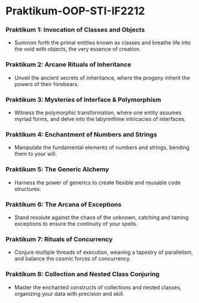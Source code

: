 # Praktikum-OOP-STI-IF2212

### Praktikum 1: Invocation of Classes and Objects
- Summon forth the primal entities known as classes and breathe life into the void with objects, the very essence of creation.

### Praktikum 2: Arcane Rituals of Inheritance
- Unveil the ancient secrets of inheritance, where the progeny inherit the powers of their forebears.

### Praktikum 3: Mysteries of Interface & Polymorphism
- Witness the polymorphic transformation, where one entity assumes myriad forms, and delve into the labyrinthine intricacies of interfaces.

### Praktikum 4: Enchantment of Numbers and Strings
- Manipulate the fundamental elements of numbers and strings, bending them to your will.

### Praktikum 5: The Generic Alchemy
- Harness the power of generics to create flexible and reusable code structures.

### Praktikum 6: The Arcana of Exceptions
- Stand resolute against the chaos of the unknown, catching and taming exceptions to ensure the continuity of your spells.

### Praktikum 7: Rituals of Concurrency
- Conjure multiple threads of execution, weaving a tapestry of parallelism, and balance the cosmic forces of concurrency.

### Praktikum 8: Collection and Nested Class Conjuring
- Master the enchanted constructs of collections and nested classes, organizing your data with precision and skill.
